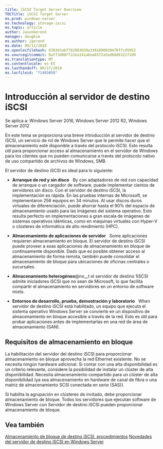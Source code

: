 ```yaml
---
title: iSCSI Target Server Overview
TOCTitle: iSCSI Target Server
ms.prod: windows-server
ms.technology: storage-iscsi
ms.topic: article
author: JasonGerend
manager: dougkim
ms.author: jgerend
ms.date: 09/11/2018
ms.openlocfilehash: 638343abf782983020a3301898920470ffcd5952
ms.sourcegitcommit: 6aff3d88ff22ea141a6ea6572a5ad8dd6321f199
ms.translationtype: MT
ms.contentlocale: es-ES
ms.lasthandoff: 09/27/2019
ms.locfileid: "71403058"
---
```

# <a name="iscsi-target-server-overview"></a>Introducción al servidor de destino iSCSI

Se aplica a: Windows Server 2016, Windows Server 2012 R2, Windows Server 2012

En este tema se proporciona una breve introducción al servidor de destino iSCSI, un servicio de rol de Windows Server que le permite hacer que el almacenamiento esté disponible a través del protocolo iSCSI. Esto resulta útil para proporcionar acceso al almacenamiento en el servidor de Windows para los clientes que no pueden comunicarse a través del protocolo nativo de uso compartido de archivos de Windows, SMB.

El servidor de destino iSCSI es ideal para lo siguiente:

* **Arranque de red y sin disco**   By con adaptadores de red con capacidad de arranque o un cargador de software, puede implementar cientos de servidores sin disco. Con el servidor de destino iSCSI, la implementación es rápida. En las pruebas internas de Microsoft, se implementaron 256 equipos en 34 minutos. Al usar discos duros virtuales de diferenciación, puede ahorrar hasta el 90% del espacio de almacenamiento usado para las imágenes del sistema operativo. Esto resulta perfecto en implementaciones a gran escala de imágenes de sistemas operativos idénticas, como en máquinas virtuales con Hyper-V o clústeres de informática de alto rendimiento (HPC).

* **Almacenamiento de aplicaciones de servidor**   Some aplicaciones requieren almacenamiento en bloque. El servidor de destino iSCSI puede proveer a esas aplicaciones de almacenamiento en bloque de continuamente disponible. Dado que es posible obtener acceso al almacenamiento de forma remota, también puede consolidar el almacenamiento de bloque para ubicaciones de oficinas centrales o sucursales.

* **Almacenamiento heterogéneo**@no__t el servidor de destino 1iSCSI admite iniciadores iSCSI que no sean de Microsoft, lo que facilita compartir el almacenamiento en servidores en un entorno de software mixto.

* **Entornos de desarrollo, prueba, demostración y laboratorio**   When servidor de destino iSCSI está habilitado, un equipo que ejecuta el sistema operativo Windows Server se convierte en un dispositivo de almacenamiento en bloque accesible a través de la red. Esto es útil para probar aplicaciones antes de implementarlas en una red de área de almacenamiento (SAN).

## <a name="block-storage-requirements"></a>Requisitos de almacenamiento en bloque

La habilitación del servidor del destino iSCSI para proporcionar almacenamiento en bloque aprovecha la red Ethernet existente. No se necesita ningún hardware adicional. Si contar con una alta disponibilidad es un criterio relevante, considere la posibilidad de instalar un clúster de alta disponibilidad. Necesita almacenamiento compartido para un clúster de alta disponibilidad (ya sea almacenamiento en hardware de canal de fibra o una matriz de almacenamiento SCSI conectada en serie (SAS)).

Si habilita la agrupación en clústeres de invitado, debe proporcionar almacenamiento de bloque. Todos los servidores que ejecutan software de Windows Server con Servidor de destino iSCSI pueden proporcionar almacenamiento de bloque.

## <a name="see-also"></a>Vea también

[Almacenamiento de bloque de destino iSCSI, procedimientos](https://docs.microsoft.com/previous-versions/windows/it-pro/windows-server-2012-R2-and-2012/hh848268(v%3dws.11))  
[Novedades del servidor de destino iSCSI en Windows Server](https://docs.microsoft.com/previous-versions/windows/it-pro/windows-server-2012-R2-and-2012/dn305893(v%3dws.11))

